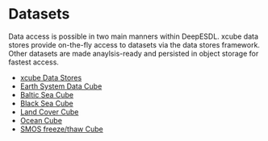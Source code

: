 # Datasets

Data access is possible in two main manners within DeepESDL. xcube 
data stores provide on-the-fly access to datasets via the data stores framework.
Other datasets are made anaylsis-ready and persisted in object storage for fastest access. 

-   [xcube Data Stores](datastores.md)
-   [Earth System Data Cube](ESDC.md)
-   [Baltic Sea Cube](baltic-sea.md)
-   [Black Sea Cube](black-sea.md)
-   [Land Cover Cube](LC-1x2160x2160-1-0-0-zarr.md)
-   [Ocean Cube](ocean-1M-9km-1x1080x1080-1-4-0-zarr.md)
-   [SMOS freeze/thaw Cube](SMOS-snow-4267x10x10-1-0-1-zarr.md)
